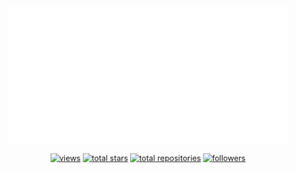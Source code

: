 <!-- Banner -->
<div align="center">
  <img src="images/header.svg" width="1200" height="245" alt="Welcome Banner">
</div>

<!-- Social badges section -->
<p align="center">
  <a href="https://github.com/F1r3d3v">
    <img alt="views" title="GitHub profile views" src="https://github-453012.lm.r.appspot.com"/></a>
  <a href="https://github.com/F1r3d3v?tab=repositories&sort=stargazers">
    <img alt="total stars" title="Total stars on GitHub" src="https://custom-icon-badges.demolab.com/github/stars/F1r3d3v?color=c93232&style=for-the-badge&labelColor=a82b2b&logo=star"/></a>
  <a href="https://github.com/F1r3d3v?tab=repositories">
    <img alt="total repositories" title="Total repositories on GitHub" src="https://badges.pufler.dev/repos/F1r3d3v?color=55960c&style=for-the-badge&labelColor=488207&logo=github&label=Repositories&logoColor=white"/></a>
  <a href="https://github.com/F1r3d3v?tab=followers">
    <img alt="followers" title="Follow me on GitHub" src="https://custom-icon-badges.demolab.com/github/followers/F1r3d3v?color=236ad3&labelColor=1155ba&style=for-the-badge&logo=person-add&logoColor=white"/></a>
</p>